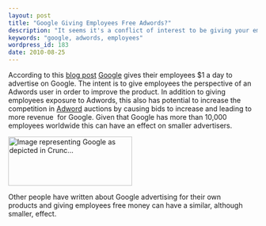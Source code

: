 ```yaml
---
layout: post
title: "Google Giving Employees Free Adwords?"
description: "It seems it's a conflict of interest to be giving your employees free Adwords."
keywords: "google, adwords, employees"
wordpress_id: 183
date: 2010-08-25
---
```

According to this <a href="http://agtb.wordpress.com/2010/01/06/my-1day-adwords-account/">blog post</a> <a class="zem_slink" title="Google" rel="homepage" href="http://google.com">Google</a> gives their emplo﻿yees $1 a day to advertise on Google. The intent is to give employees the perspective of an Adwords user in order to improve the product. In addition to giving employees exposure to Adwords, this also has potential to increase the competition in <a class="zem_slink" title="AdWords" rel="wikipedia" href="http://en.wikipedia.org/wiki/AdWords">Adword</a> auctions by causing bids to increase and leading to more revenue  for Google. Given that Google has more than 10,000 employees worldwide this can have an effect on smaller advertisers.

<img title="Image representing Google as depicted in Crunc..." src="http://www.crunchbase.com/assets/images/resized/0002/9578/29578v7-max-450x450.jpg" alt="Image representing Google as depicted in Crunc..." width="250" height="99" />

Other people have written about Google advertising for their own products and giving employees free money can have a similar, although smaller, effect.
